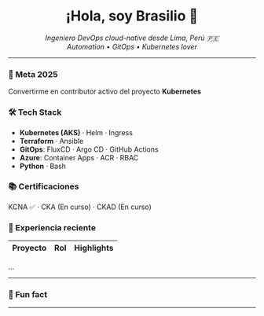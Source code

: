 <h1 align="center">¡Hola, soy Brasilio 👋</h1>

<p align="center">
  <em>Ingeniero DevOps cloud-native desde Lima, Perú 🇵🇪</em><br>
  <em>Automation • GitOps • Kubernetes lover</em>
</p>

---

### 🚀 Meta 2025
Convertirme en contributor activo del proyecto **Kubernetes**

### 🛠️ Tech Stack
- **Kubernetes (AKS)** · Helm · Ingress
- **Terraform** · Ansible
- **GitOps**: FluxCD · Argo CD · GitHub Actions
- **Azure**: Container Apps · ACR · RBAC
- **Python** · Bash

### 📚 Certificaciones
KCNA ✅ · CKA (En curso) · CKAD (En curso)

### 💼 Experiencia reciente
| Proyecto | Rol | Highlights |
|----------|-----|------------|
...

---

### 🌱 Fun fact


---
